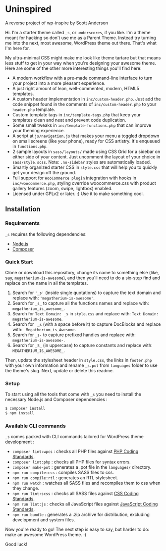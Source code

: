 
Uninspired
===
A reverse project of wp-inspire by Scott Anderson

Hi. I'm a starter theme called `_s`, or `underscores`, if you like. I'm a theme meant for hacking so don't use me as a Parent Theme. Instead try turning me into the next, most awesome, WordPress theme out there. That's what I'm here for.

My ultra-minimal CSS might make me look like theme tartare but that means less stuff to get in your way when you're designing your awesome theme. Here are some of the other more interesting things you'll find here:

* A modern workflow with a pre-made command-line interface to turn your project into a more pleasant experience.
* A just right amount of lean, well-commented, modern, HTML5 templates.
* A custom header implementation in `inc/custom-header.php`. Just add the code snippet found in the comments of `inc/custom-header.php` to your `header.php` template.
* Custom template tags in `inc/template-tags.php` that keep your templates clean and neat and prevent code duplication.
* Some small tweaks in `inc/template-functions.php` that can improve your theming experience.
* A script at `js/navigation.js` that makes your menu a toggled dropdown on small screens (like your phone), ready for CSS artistry. It's enqueued in `functions.php`.
* 2 sample layouts in `sass/layouts/` made using CSS Grid for a sidebar on either side of your content. Just uncomment the layout of your choice in `sass/style.scss`.
Note: `.no-sidebar` styles are automatically loaded.
* Smartly organized starter CSS in `style.css` that will help you to quickly get your design off the ground.
* Full support for `WooCommerce plugin` integration with hooks in `inc/woocommerce.php`, styling override woocommerce.css with product gallery features (zoom, swipe, lightbox) enabled.
* Licensed under GPLv2 or later. :) Use it to make something cool.

Installation
---------------

### Requirements

`_s` requires the following dependencies:

- [Node.js](https://nodejs.org/)
- [Composer](https://getcomposer.org/)

### Quick Start

Clone or download this repository, change its name to something else (like, say, `megatherium-is-awesome`), and then you'll need to do a six-step find and replace on the name in all the templates.

1. Search for `'_s'` (inside single quotations) to capture the text domain and replace with: `'megatherium-is-awesome'`.
2. Search for `_s_` to capture all the functions names and replace with: `megatherium_is_awesome_`.
3. Search for `Text Domain: _s` in `style.css` and replace with: `Text Domain: megatherium-is-awesome`.
4. Search for <code>&nbsp;_s</code> (with a space before it) to capture DocBlocks and replace with: <code>&nbsp;Megatherium_is_Awesome</code>.
5. Search for `_s-` to capture prefixed handles and replace with: `megatherium-is-awesome-`.
6. Search for `_S_` (in uppercase) to capture constants and replace with: `MEGATHERIUM_IS_AWESOME_`.

Then, update the stylesheet header in `style.css`, the links in `footer.php` with your own information and rename `_s.pot` from `languages` folder to use the theme's slug. Next, update or delete this readme.

### Setup

To start using all the tools that come with `_s`  you need to install the necessary Node.js and Composer dependencies :

```sh
$ composer install
$ npm install
```

### Available CLI commands

`_s` comes packed with CLI commands tailored for WordPress theme development :

- `composer lint:wpcs` : checks all PHP files against [PHP Coding Standards](https://developer.wordpress.org/coding-standards/wordpress-coding-standards/php/).
- `composer lint:php` : checks all PHP files for syntax errors.
- `composer make-pot` : generates a .pot file in the `languages/` directory.
- `npm run compile:css` : compiles SASS files to css.
- `npm run compile:rtl` : generates an RTL stylesheet.
- `npm run watch` : watches all SASS files and recompiles them to css when they change.
- `npm run lint:scss` : checks all SASS files against [CSS Coding Standards](https://developer.wordpress.org/coding-standards/wordpress-coding-standards/css/).
- `npm run lint:js` : checks all JavaScript files against [JavaScript Coding Standards](https://developer.wordpress.org/coding-standards/wordpress-coding-standards/javascript/).
- `npm run bundle` : generates a .zip archive for distribution, excluding development and system files.

Now you're ready to go! The next step is easy to say, but harder to do: make an awesome WordPress theme. :)

Good luck!

